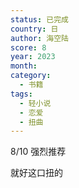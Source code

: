 ```yaml
---
status: 已完成
country: 日
author: 海空陆
score: 8
year: 2023
month:
category:
  - 书籍
tags:
  - 轻小说
  - 恋爱
  - 扭曲
---
```

8/10 强烈推荐

就好这口扭的